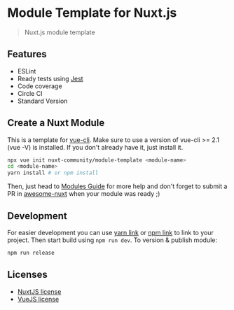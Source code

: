 # Module Template for Nuxt.js

> Nuxt.js module template

## Features

- ESLint
- Ready tests using [Jest](https://facebook.github.io/jest)
- Code coverage
- Circle CI
- Standard Version

## Create a Nuxt Module

This is a template for [vue-cli](https://github.com/vuejs/vue-cli).
Make sure to use a version of vue-cli >= 2.1 (vue -V) is installed.
If you don't already have it, just install it.

```bash
npx vue init nuxt-community/module-template <module-name>
cd <module-name>
yarn install # or npm install
```

Then, just head to [Modules Guide](https://nuxtjs.org/guide/modules) for more help and don't forget to submit a PR in [awesome-nuxt](https://github.com/nuxt-community/awesome-nuxt) when your module was ready ;)

## Development
For easier development you can use [yarn link](https://yarnpkg.com/lang/en/docs/cli/link/) or [npm link](https://docs.npmjs.com/cli/link)
to link to your project. Then start build using `npm run dev`. To version & publish module:

```bash
npm run release
```

## Licenses

- [NuxtJS license](https://github.com/nuxt/nuxt.js/blob/master/LICENSE.md)
- [VueJS license](https://github.com/vuejs/vue/blob/master/LICENSE)
